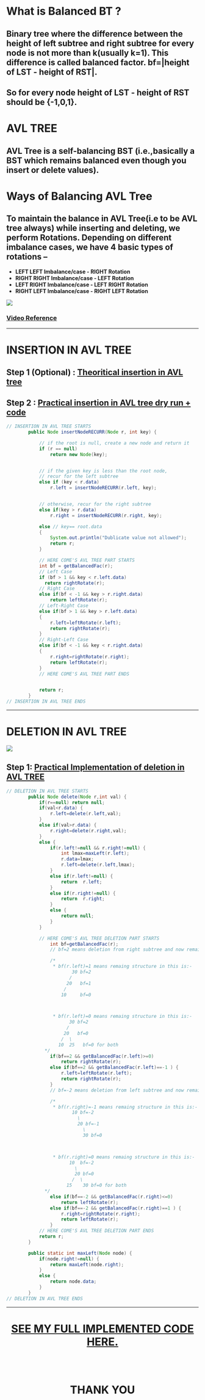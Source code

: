 # **What is Balanced BT ?**

## Binary tree where the difference between the height of left subtree and right subtree **for every node** is not more than k(usually k=1). This difference is called balanced factor. **bf=|height of LST - height of RST|**.

## So for every node **height of LST - height of RST** should be {-1,0,1}.

# **AVL TREE**

## **AVL Tree is a self-balancing BST (i.e.,basically a BST which remains balanced even though you insert or delete values).**

# **Ways of Balancing AVL Tree**

## To maintain the balance in AVL Tree(i.e to be AVL tree always) while inserting and deleting, we perform Rotations. Depending on different imbalance cases, we have 4 basic types of rotations –

- **LEFT LEFT Imbalance/case - RIGHT Rotation**
- **RIGHT RIGHT Imbalance/case - LEFT Rotation**
- **LEFT RIGHT Imbalance/case - LEFT RIGHT Rotation**
- **RIGHT LEFT Imbalance/case - RIGHT LEFT Rotation**

![](https://i.ibb.co/vQLZCmQ/Imbalances.png)

### **[Video Reference](https://youtu.be/_nyt5QYel3Q)**

<HR>

# **INSERTION IN AVL TREE**

## **Step 1 (Optional) : [Theoritical insertion in AVL tree](https://youtu.be/f0BplF93TIA)**

## **Step 2 : [Practical insertion in AVL tree dry run + code](https://youtu.be/otiDcwZbCo4)**

```java
// INSERTION IN AVL TREE STARTS
		public Node insertNodeRECURR(Node r, int key) {

    		// if the root is null, create a new node and return it
            if (r == null)
            	return new Node(key);


            // if the given key is less than the root node,
            // recur for the left subtree
            else if (key < r.data)
            	r.left = insertNodeRECURR(r.left, key);


            // otherwise, recur for the right subtree
            else if(key > r.data)
                r.right = insertNodeRECURR(r.right, key);

            else // key== root.data
            {
            	System.out.println("Dublicate value not allowed");
            	return r;
            }

            // HERE COME'S AVL TREE PART STARTS
            int bf = getBalancedFac(r);
            // Left Case
            if (bf > 1 && key < r.left.data)
              return rightRotate(r);
            // Right Case
            else if(bf < -1 && key > r.right.data)
            	return leftRotate(r);
            // Left-Right Case
            else if(bf > 1 && key > r.left.data)
            {
            	r.left=leftRotate(r.left);
            	return rightRotate(r);
            }
            // Right-Left Case
            else if(bf < -1 && key < r.right.data)
            {
            	r.right=rightRotate(r.right);
            	return leftRotate(r);
            }
            // HERE COME'S AVL TREE PART ENDS


            return r;
    	}
// INSERTION IN AVL TREE ENDS
```

<hr>

# **DELETION IN AVL TREE**

![](https://i.ibb.co/DMJf0TY/deletion-cases-in-AVL-tree.png)

## **Step 1: [Practical Implementation of deletion in AVL TREE](https://youtu.be/3UivJWAFaI4)**

```java
// DELETION IN AVL TREE STARTS
		public Node delete(Node r,int val) {
			if(r==null) return null;
			if(val<r.data) {
				r.left=delete(r.left,val);
			}
			else if(val>r.data) {
				r.right=delete(r.right,val);
			}
			else {
				if(r.left!=null && r.right!=null) {
					int lmax=maxLeft(r.left);
					r.data=lmax;
					r.left=delete(r.left,lmax);
				}
				else if(r.left!=null) {
					return  r.left;
				}
				else if(r.right!=null) {
					return  r.right;
				}
				else {
					return null;
				}
			}

			// HERE COME'S AVL TREE DELETION PART STARTS
				int bf=getBalancedFac(r);
				// bf=2 means deletion from right subtree and now remaining is left imbalance OR L-R imbalance

				/*
				 * bf(r.left)=1 means remaing structure in this is:-
				 		30 bf=2
				 	   /
				 	  20   bf=1
				 	 /
				 	10     bf=0



				 * bf(r.left)=0 means remaing structure in this is:-
				 	   30 bf=2
				 	  /
				 	 20   bf=0
				 	/  \
				   10  25   bf=0 for both
			  */
				if(bf==2 && getBalancedFac(r.left)>=0)
					return rightRotate(r);
				else if(bf==2 && getBalancedFac(r.left)==-1 ) {
					r.left=leftRotate(r.left);
					return rightRotate(r);
				}
				// bf=-2 means deletion from left subtree and now remaining is right imbalance OR R-L imbalance

				/*
				 * bf(r.right)=-1 means remaing structure in this is:-
				 		10 bf=-2
				 		  \
				 		  20 bf=-1
				 		    \
				 		    30 bf=0



				 * bf(r.right)=0 means remaing structure in this is:-
				 	   10  bf=-2
				 		 \
				 		 20 bf=0
				 		/  \
				 	  15    30 bf=0 for both
			  */
				else if(bf==-2 && getBalancedFac(r.right)<=0)
					return leftRotate(r);
				else if(bf==-2 && getBalancedFac(r.right)==1 ) {
					r.right=rightRotate(r.right);
					return leftRotate(r);
				}
			// HERE COME'S AVL TREE DELETION PART ENDS
			return r;
		}

		public static int maxLeft(Node node) {
			if(node.right!=null) {
				return maxLeft(node.right);
			}
			else {
				return node.data;
			}
		}
// DELETION IN AVL TREE ENDS
```

<hr>
<h1 align="center"><b><a href="./AVLTree.java">SEE MY FULL IMPLEMENTED CODE HERE.</a></b></h1>
<br>
<br>

<h1 align="center"><b>THANK YOU</b></h1>
